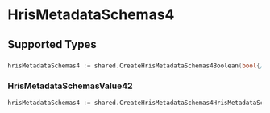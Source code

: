 # HrisMetadataSchemas4


## Supported Types

### 

```go
hrisMetadataSchemas4 := shared.CreateHrisMetadataSchemas4Boolean(bool{/* values here */})
```

### HrisMetadataSchemasValue42

```go
hrisMetadataSchemas4 := shared.CreateHrisMetadataSchemas4HrisMetadataSchemasValue42(shared.HrisMetadataSchemasValue42{/* values here */})
```


